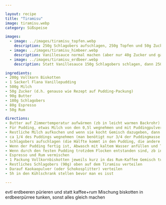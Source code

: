 ```yaml
---

layout: recipe
title: "Tiramisu"
image: tiramisu.webp
category: Süßspeise

images:
  - image: ../images/tiramisu_topfen.webp
    description: 250g Schlagobers aufschlagen, 250g Topfen und 50g Zucker dazu, 1 Packung Maroni mit Löffel zerkleinern und dazu. Diese Masse abwechselnd mit getränkten Biskotten schlichten. Ergebnis war leider nicht gut. Maroni passen nicht und Topfen ist sehr sauer. Evtl könnte es mehr Zucker retten
  - image: ../images/tiramisu_himbeer.webp
    description: Vanillesauce normal machen (aber nur 40g Zucker und ganzes Schlagobers rein, fest schlagen!), 300g TK-Himbeeren auftauen und pürieren, 50g Rum und 30g Agavendicksaft dazu, in Form abwechseln Biskotten, Himbeer, Vanille. Ergebnis war gut aber zuviel Rum (besser nur 25g nehmen), Himbeersauce zu wenig süß und zu flüssig (evtl 30g Zucker statt Agaven; evtl 100g weggeben und oben drauf damit weniger flüssig). Am nächsten Tag war es aber perfekt, kein Rumgeschmack und nicht mehr flüssig
  - image: ../images/tiramisu_erdbeer.webp
    description: Statt Vanillesauce 150g Schlagobers schlagen, dann 250g Topfen dazugeben und vermischen, dann 80g Joghurt (und ca 40g? Staubzucker; letztes Mal Reste von Marmelade daher nicht klar) dazugeben und cremig mixen. 300g TK-Erdbeeren pürieren. Biskotten in Erdbeerpüree tunken und abwechselnd mit Creme schickten (unten Creme, oben Creme). Ganz oben halbierte Erdbeeren. Fazit sehr gut muss aber >1h stehen damit es sich ansaugt

ingredients:
- 200g Vollkorn Biskotten
- 1 Sackerl Flana Vanillepudding
- 500g Milch
- 50g Zucker (d.h. genauso wie Rezept auf Pudding-Packung)
- 90g Butter
- 180g Schlagobers
- 80g Espresso
- 50g Rum

directions:
- Butter auf Zimmertemperatur aufwärmen (zb in leicht warmen Backrohr)
- Für Pudding, etwas Milch von den 0,5l wegnehmen und mit Puddingpulver und 50g Zucker vermischen
- Restliche Milch aufkochen und wenn sie kocht Gemisch dazugeben, dann ca 1min kochen lassen während man umrührt und Pudding auskühlen lassen
- ca 1/4 des Puddings wegnehmen (man benötigt nur 3/4 der Puddingmasse für das Tiramisu)
- Schlagobers aufschlagen (die Hälfte kommt in den Pudding, die andere Hälfte oben aufs Tiramisu)
- Wenn der Pudding fertig ist, Abwasch mit kaltem Wasser anfüllen und Topf reinstellen damit der Pudding schneller auskühlt. Kurz danach die zimmerwarme Butte einrühren und danach das Halbe Schlagobers einrühren (alles sollte ca dieselbe Temperatur haben damit die Butter nicht ausflockt, aber der Pudding sollte noch nicht fest werden)
- Wenn durch den festen Pudding trotzdem Flocken entstanden sind, zb in der Abwasch heißes Wasser einlassen, Topf reinstellen und umrühren bis es eine cremige Konsistenz ist [(Quelle)](https://www.chefkoch.de/forum/2,10,18142/Buttercreme-flockt.html)
- Espresso und Rum vermischen
- 1 Packung Vollkornbiskotten jeweils kurz in das Rum-Kaffee Gemisch tunken und in eine Form schlichten. Ganz unten Biskotten, darauf Puddinggemisch, 2-3x wiederholen.
- Restliches Schlagobers (90g) oben auf dem Tiramisu verteilen
- Darauf Kaokaopulver (oder Schokosplitter) verteilen
- 5h in den Kühlschrank stellen bevor man es isst

---
```


evtl erdbeeren pürieren und statt kaffee+rum Mischung biskotten in erdbeerpürree tunken, sonst alles gleich machen